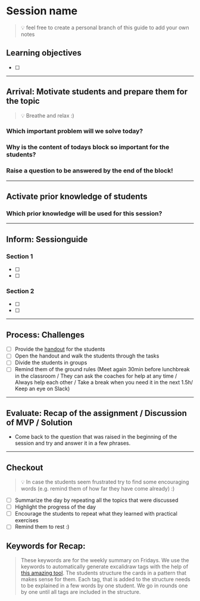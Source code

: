 # Session name

> 💡 feel free to create a personal branch of this guide to add your own notes

## Learning objectives

- [ ]

---

## Arrival: Motivate students and prepare them for the topic

> 💡 Breathe and relax :)

### Which important problem will we solve today?

### Why is the content of todays block so important for the students?

### Raise a question to be answered by the end of the block!

---

## Activate prior knowledge of students

### Which prior knowledge will be used for this session?

---

## Inform: Sessionguide

### Section 1

- [ ]
- [ ]

### Section 2

- [ ]
- [ ]

---

## Process: Challenges

- [ ] Provide the [handout](session-name.md) for the students
- [ ] Open the handout and walk the students through the tasks
- [ ] Divide the students in groups
- [ ] Remind them of the ground rules (Meet again 30min before lunchbreak in the classroom / They can ask the coaches for help at any time / Always help each other / Take a break when you need it in the next 1.5h/ Keep an eye on Slack)

---

## Evaluate: Recap of the assignment / Discussion of MVP / Solution

- Come back to the question that was raised in the beginning of the session and try and answer it in a few phrases.

---

## Checkout

> 💡 In case the students seem frustrated try to find some encouraging words (e.g. remind them of how far they have come already) :)

- [ ] Summarize the day by repeating all the topics that were discussed
- [ ] Highlight the progress of the day
- [ ] Encourage the students to repeat what they learned with practical exercises
- [ ] Remind them to rest :)

## Keywords for Recap:

> These keywords are for the weekly summary on Fridays.
> We use the keywords to automatically generate excalidraw tags with the help of [this amazing tool](https://github.com/F-Kirchhoff/tag-cloud-generator).
> The students structure the cards in a pattern that makes sense for them. Each tag, that is added to the structure needs to be explained in a few words by one student. We go in rounds one by one until all tags are included in the structure.
